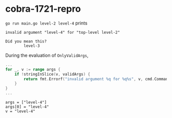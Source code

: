 # cobra-1721-repro

`go run main.go level-2 level-4` prints 

```
invalid argument "level-4" for "top-level level-2"

Did you mean this?
        level-3
```

During the evaluation of `OnlyValidArgs`, 
```go
...
for _, v := range args {
    if !stringInSlice(v, validArgs) {
        return fmt.Errorf("invalid argument %q for %q%s", v, cmd.CommandPath(), findSuggestions(cmd, args[0]))
    }
}
...
```

```
args = ["level-4"]
args[0] = "level-4"
v = "level-4"
```

